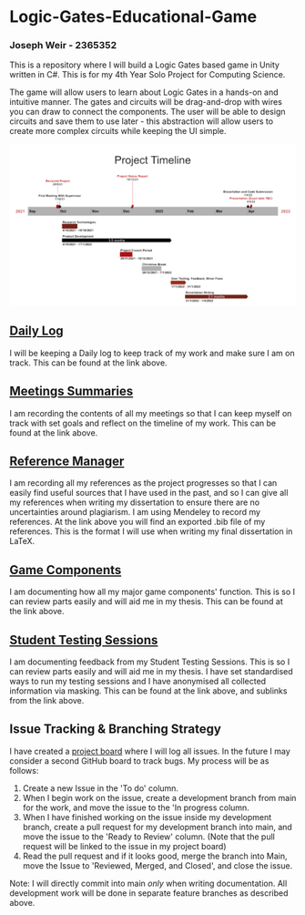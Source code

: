 # Logic-Gates-Educational-Game

### Joseph Weir - 2365352

This is a repository where I will build a Logic Gates based game in Unity written in C#. 
This is for my 4th Year Solo Project for Computing Science.

The game will allow users to learn about Logic Gates in a hands-on and intuitive manner.
The gates and circuits will be drag-and-drop with wires you can draw to connect the components.
The user will be able to design circuits and save them to use later - this abstraction will allow users to create more complex circuits while keeping the UI simple.

![Project Timeline](Documentation/ProjectTimeline.png)

## [Daily Log](Documentation/DAILYLOG.md)
I will be keeping a Daily log to keep track of my work and make sure I am on track. This can be found at the link above.

## [Meetings Summaries](Documentation/MEETINGSSUMMARIES.md)
I am recording the contents of all my meetings so that I can keep myself on track with set goals and reflect on the timeline of my work. This can be found at the link above.

## [Reference Manager](Documentation/References.bib)
I am recording all my references as the project progresses so that I can easily find useful sources that I have used in the past, and so I can give all my references when writing my dissertation to ensure there are no uncertainties around plagiarism. I am using Mendeley to record my references. At the link above you will find an exported .bib file of my references. This is the format I will use when writing my final dissertation in LaTeX.

## [Game Components](Documentation/GAMECOMPONENTS.md)
I am documenting how all my major game components' function. This is so I can review parts easily and will aid me in my thesis. This can be found at the link above.

## [Student Testing Sessions](Documentation/TESTINGPLAN.md)
I am documenting feedback from my Student Testing Sessions. This is so I can review parts easily and will aid me in my thesis. I have set standardised ways to run my testing sessions and I have anonymised all collected information via masking. This can be found at the link above, and sublinks from the link above.

## Issue Tracking & Branching Strategy
I have created a [project board](https://github.com/JosephMW/Logic-Gates-Educational-Game/projects/1) where I will log all issues. In the future I may consider a second GitHub board to track bugs. 
My process will be as follows:
1.  Create a new Issue in the 'To do' column.
2.  When I begin work on the issue, create a development branch from main for the work, and move the issue to the 'In progress column.
3.  When I have finished working on the issue inside my development branch, create a pull request for my development branch into main, and move the issue to the 'Ready to Review' column. (Note that the pull request will be linked to the issue in my project board)
4.  Read the pull request and if it looks good, merge the branch into Main, move the Issue to 'Reviewed, Merged, and Closed', and close the issue.

Note: I will directly commit into main *only* when writing documentation. All development work will be done in separate feature branches as described above.
